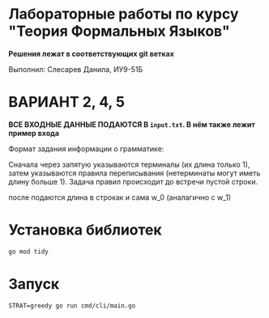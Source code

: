 # Лабораторные работы по курсу "Теория Формальных Языков"

**Решения лежат в соответствующих git ветках**

Выполнил: Слесарев Данила, ИУ9-51Б

# ВАРИАНТ 2, 4, 5

**ВСЕ ВХОДНЫЕ ДАННЫЕ ПОДАЮТСЯ В `input.txt`. В нём также лежит пример входа**

Формат задания информации о  грамматике:

Сначала через запятую указываются терминалы (их длина только 1),
затем указываются правила переписывания (нетерминаты могут иметь длину больше 1). 
Задача правил происходит до встречи пустой строки.

после подаются длина в строкак и сама w_0 (аналагично с w_1)

# Установка библиотек

```sh
go mod tidy
```

# Запуск
```
STRAT=greedy go run cmd/cli/main.go
```
